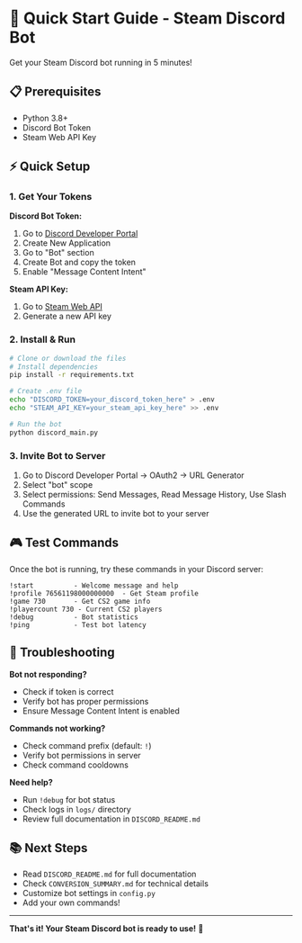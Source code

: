# 🚀 Quick Start Guide - Steam Discord Bot

Get your Steam Discord bot running in 5 minutes!

## 📋 Prerequisites

- Python 3.8+
- Discord Bot Token
- Steam Web API Key

## ⚡ Quick Setup

### 1. Get Your Tokens

**Discord Bot Token:**
1. Go to [Discord Developer Portal](https://discord.com/developers/applications)
2. Create New Application
3. Go to "Bot" section
4. Create Bot and copy the token
5. Enable "Message Content Intent"

**Steam API Key:**
1. Go to [Steam Web API](https://steamcommunity.com/dev/apikey)
2. Generate a new API key

### 2. Install & Run

```bash
# Clone or download the files
# Install dependencies
pip install -r requirements.txt

# Create .env file
echo "DISCORD_TOKEN=your_discord_token_here" > .env
echo "STEAM_API_KEY=your_steam_api_key_here" >> .env

# Run the bot
python discord_main.py
```

### 3. Invite Bot to Server

1. Go to Discord Developer Portal → OAuth2 → URL Generator
2. Select "bot" scope
3. Select permissions: Send Messages, Read Message History, Use Slash Commands
4. Use the generated URL to invite bot to your server

## 🎮 Test Commands

Once the bot is running, try these commands in your Discord server:

```
!start          - Welcome message and help
!profile 76561198000000000  - Get Steam profile
!game 730       - Get CS2 game info
!playercount 730 - Current CS2 players
!debug          - Bot statistics
!ping           - Test bot latency
```

## 🔧 Troubleshooting

**Bot not responding?**
- Check if token is correct
- Verify bot has proper permissions
- Ensure Message Content Intent is enabled

**Commands not working?**
- Check command prefix (default: `!`)
- Verify bot permissions in server
- Check command cooldowns

**Need help?**
- Run `!debug` for bot status
- Check logs in `logs/` directory
- Review full documentation in `DISCORD_README.md`

## 📚 Next Steps

- Read `DISCORD_README.md` for full documentation
- Check `CONVERSION_SUMMARY.md` for technical details
- Customize bot settings in `config.py`
- Add your own commands!

---

**That's it! Your Steam Discord bot is ready to use!** 🎉